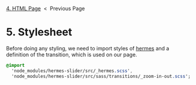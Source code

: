 [4. HTML Page][html-page] &nbsp;&lt;&nbsp; Previous Page

[html-page]: 4_index.html.md

# 5. Stylesheet

Before doing any styling, we need to import styles of [hermes][hermes] and
a definition of the transition, which is used on our page.

[hermes]: https://github.com/webfront-toolkit/hermes

```sass
@import
  'node_modules/hermes-slider/src/_hermes.scss',
  'node_modules/hermes-slider/src/sass/transitions/_zoom-in-out.scss';
```

